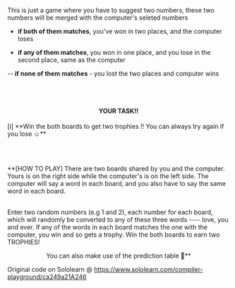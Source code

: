 <p align =  "left" > This is just a game where you have to suggest two numbers, these two numbers will be merged with the computer's seleted numbers </p>

- **if both of them matches**, you've won in two places, and the computer loses

- **if any of them matches**, you won in one place, and you lose in the second place, same as the computer

-- **if none of them matches** - you lost the two places and computer wins

<br />
<br />

<h4 align = "center"> YOUR TASK!! </h4>

<p align = "left"> [i] **Win the both boards to get two trophies !!
You can always try again if you lose ☺️** </p>

<br />
<br />

**[HOW TO PLAY]
 There are two boards shared by you and the computer. Yours is on the right side while the computer's is on the left side. The computer will say a word in each board, and you also have to say the same word in each board. 

<br />
Enter two random numbers (e.g 1 and 2), each number for each board, which will randomly be converted to any of these three words ---- love, you and ever.
If any of the words in each board matches the one with the computer, you win and so gets a trophy. Win the both boards to earn two TROPHIES!


<p align = "center"> You can also make use of the prediction table 🤗** </p>




Original code on Sololearn @ https://www.sololearn.com/compiler-playground/ca249a21A246
